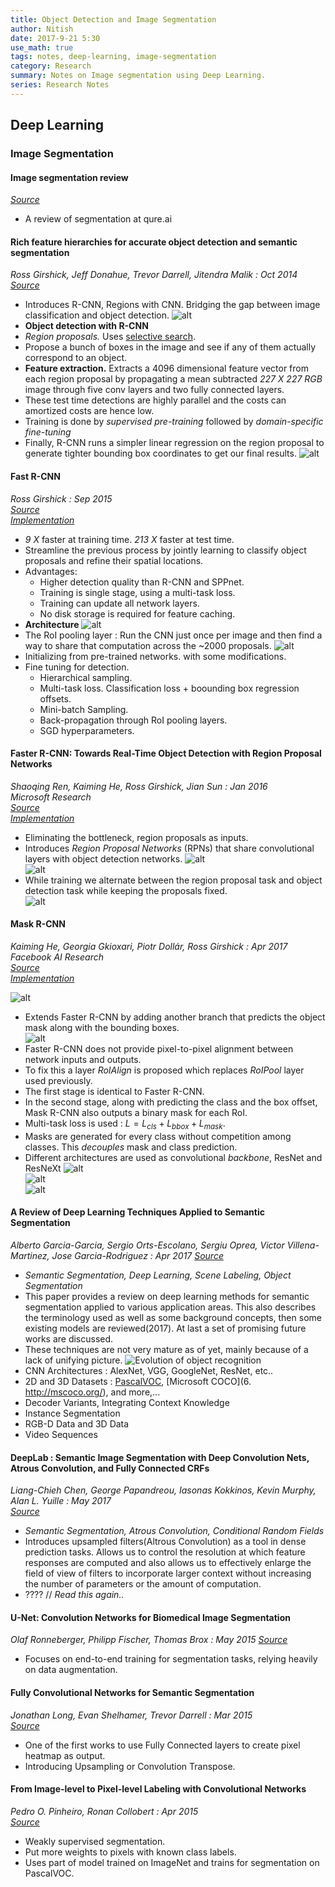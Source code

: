 ```yaml
---
title: Object Detection and Image Segmentation
author: Nitish
date: 2017-9-21 5:30
use_math: true
tags: notes, deep-learning, image-segmentation
category: Research
summary: Notes on Image segmentation using Deep Learning.
series: Research Notes
---
```


## **Deep Learning**

### **Image Segmentation**

#### **Image segmentation review**   
[*Source*](http://blog.qure.ai/notes/semantic-segmentation-deep-learning-review)   

* A review of segmentation at qure.ai  

#### **Rich feature hierarchies for accurate object detection and semantic segmentation**   
*Ross Girshick, Jeff Donahue, Trevor Darrell, Jitendra Malik : Oct 2014*   
[*Source*](https://arxiv.org/abs/1311.2524)   

* Introduces R-CNN, Regions with CNN. Bridging the gap between image classification and object detection.
![alt](/images/papers/rcnn1.jpg)
* **Object detection with R-CNN**
* *Region proposals.* Uses [selective search](https://ivi.fnwi.uva.nl/isis/publications/bibtexbrowser.php?key=UijlingsIJCV2013&bib=all.bib).
* Propose a bunch of boxes in the image and see if any of them actually correspond to an object.
* **Feature extraction.** Extracts a 4096 dimensional feature vector from each region proposal by propagating a mean subtracted *227 X 227 RGB* image through five conv layers and two fully connected layers.
* These test time detections are highly parallel and the costs can amortized costs are hence low.
* Training is done by *supervised pre-training* followed by *domain-specific fine-tuning*
* Finally, R-CNN runs a simpler linear regression on the region proposal to generate tighter bounding box coordinates to get our final results.
![alt](/images/papers/rcnn2.jpg)

#### **Fast R-CNN**
*Ross Girshick : Sep 2015*   
[*Source*](https://arxiv.org/abs/1504.08083)   
[*Implementation*](https://github.com/rbgirshick/fast-rcnn)

* *9 X* faster at training time. *213 X* faster at test time.
* Streamline the previous process by jointly learning to classify object proposals and refine their spatial locations.
* Advantages:
    * Higher detection quality than R-CNN and SPPnet.
    * Training is single stage, using a multi-task loss.
    * Training can update all network layers.
    * No disk storage is required for feature caching.
* **Architecture**
![alt](/images/papers/fastRcnn1.jpg)
* The RoI pooling layer : Run the CNN just once per image and then find a way to share that computation across the ~2000 proposals.
![alt](/images/papers/fastRcnn2.jpg)
* Initializing from pre-trained networks. with some modifications.
* Fine tuning for detection.
    * Hierarchical sampling.
    * Multi-task loss. Classification loss + boounding box regression offsets.
    * Mini-batch Sampling.
    * Back-propagation through RoI pooling layers.
    * SGD hyperparameters.


#### **Faster R-CNN: Towards Real-Time Object Detection with Region Proposal Networks**   
*Shaoqing Ren, Kaiming He, Ross Girshick, Jian Sun : Jan 2016*   
*Microsoft Research*   
[*Source*](https://arxiv.org/abs/1506.01497)   
[*Implementation*](https://github.com/rbgirshick/py-faster-rcnn)   

* Eliminating the bottleneck, region proposals as inputs.
* Introduces *Region Proposal Networks* (RPNs) that share convolutional layers with object detection networks.
![alt](/images/papers/fasterRcnn1.jpg)   
![alt](/images/papers/fasterRcnn2.jpg)   
* While training we alternate between the region proposal task and object detection task while keeping the proposals fixed.   
![alt](/images/papers/fasterRcnn3.jpg)   

#### **Mask R-CNN**   
*Kaiming He, Georgia Gkioxari, Piotr Dollár, Ross Girshick : Apr 2017*   
*Facebook AI Research*   
[*Source*](https://arxiv.org/abs/1703.06870)   
[*Implementation*](https://github.com/CharlesShang/FastMaskRCNN)   

![alt](/images/papers/maskRcnn1.jpg)   

* Extends Faster R-CNN by adding another branch that predicts the object mask along with the bounding boxes.   
![alt](/images/papers/maskRcnn1.jpg)   
* Faster R-CNN does not provide pixel-to-pixel alignment between network inputs and outputs.
* To fix this a layer *RoIAlign* is proposed which replaces *RoIPool* layer used previously.   
* The first stage is identical to Faster R-CNN.
* In the second stage, along with predicting the class and the box offset, Mask R-CNN also outputs a binary mask for each RoI.
* Multi-task loss is used : $L = L_{cls} + L_{bbox} + L_{mask}$.
* Masks are generated for every class without competition among classes. This *decouples* mask and class prediction.
* Different architectures are used as  convolutional *backbone*, ResNet and ResNeXt
![alt](/images/papers/maskRcnn2.jpg)   
![alt](/images/papers/maskRcnn3.jpg)   
![alt](/images/papers/maskRcnn4.jpg)   

#### **A Review of Deep Learning Techniques Applied to Semantic Segmentation**   
*Alberto Garcia-Garcia, Sergio Orts-Escolano, Sergiu Oprea, Victor Villena-Martinez, Jose Garcia-Rodriguez : Apr 2017*
[*Source*](https://arxiv.org/abs/1704.06857)   

* *Semantic Segmentation, Deep Learning, Scene Labeling, Object Segmentation*   
* This paper provides a review on deep learning methods for semantic segmentation applied to various  application areas. This also describes the terminology used as well as some background concepts, then some existing models are reviewed(2017). At last a set of promising future works are discussed.
* These techniques are not very mature as of yet, mainly because of a lack of unifying picture.
![Evolution of object recognition](/images/papers/deepSegment1.jpg)
* CNN Architectures : AlexNet, VGG, GoogleNet, ResNet, etc..
* 2D and 3D Datasets : [PascalVOC](http://host.robots.ox.ac.uk/pascal/VOC/voc2012/),  [Microsoft COCO](6. http://mscoco.org/), and more,...   
* Decoder Variants, Integrating Context Knowledge
* Instance Segmentation
* RGB-D Data and 3D Data
* Video Sequences   

#### **DeepLab : Semantic Image Segmentation with Deep Convolution Nets, Atrous Convolution, and Fully Connected CRFs**   
*Liang-Chieh Chen, George Papandreou, Iasonas Kokkinos, Kevin Murphy, Alan L. Yuille : May 2017*   
[*Source*](https://arxiv.org/abs/1606.00915)    

* *Semantic Segmentation, Atrous Convolution, Conditional Random Fields*
* Introduces upsampled filters(Altrous Convolution) as a tool in dense prediction tasks. Allows us to control the resolution at which feature responses are computed and also allows us to effectively enlarge the field of view of filters to incorporate larger context without increasing the number of parameters or the amount of computation.
* ???? // *Read this again..*


#### **U-Net: Convolution Networks for Biomedical Image Segmentation**   
*Olaf Ronneberger, Philipp Fischer, Thomas Brox : May 2015*
[*Source*](https://arxiv.org/abs/1505.04597)   

* Focuses on end-to-end training for segmentation tasks, relying heavily on data augmentation.
    


#### **Fully Convolutional Networks for Semantic Segmentation**   
*Jonathan Long, Evan Shelhamer, Trevor Darrell : Mar 2015*   
[*Source*](https://arxiv.org/abs/1411.4038)   

* One of the first works to use Fully Connected layers to create pixel heatmap as output.
* Introducing Upsampling or Convolution Transpose.



#### **From Image-level to Pixel-level Labeling with Convolutional Networks**   
*Pedro O. Pinheiro, Ronan Collobert : Apr 2015*   
[*Source*](https://arxiv.org/abs/1411.6228)   

* Weakly supervised segmentation.
* Put more weights to pixels with known class labels.
* Uses part of model trained on ImageNet and trains for segmentation on PascalVOC.
